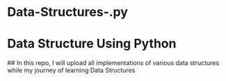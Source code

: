 # Data-Structures-.py

<h1> Data Structure Using Python </h1>
## In this repo, I will upload all implementations of various data structures while my journey of learning Data Structures
